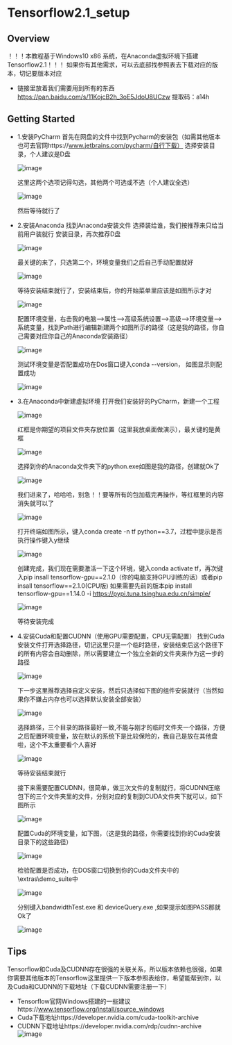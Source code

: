 # Tensorflow2.1_setup

## Overview
！！！本教程基于Windows10 x86 系统，在Anaconda虚拟环境下搭建Tensorflow2.1！！！
如果你有其他需求，可以去底部找参照表去下载对应的版本，切记要版本对应

- 链接里放着我们需要用到所有的东西
https://pan.baidu.com/s/11KojcB2h_3oE5JdoU8UCzw
提取码：a14h
## Getting Started
-  1.安装PyCharm
      首先在网盘的文件中找到Pycharm的安装包（如需其他版本也可去官网https://www.jetbrains.com/pycharm/自行下载）
      选择安装目录，个人建议是D盘
      
      
      ![image](https://raw.githubusercontent.com/HunterCQu/Tensorflow2.1_setup/main/pic/pycharm.png)
      
      
      这里这两个选项记得勾选，其他两个可选或不选（个人建议全选）
      
      
      ![image](https://raw.githubusercontent.com/HunterCQu/Tensorflow2.1_setup/main/pic/pycharm3%20(2).png)
      
      
      
      然后等待就行了
-  2.安装Anaconda
      找到Anaconda安装文件
      选择装给谁，我们按推荐来只给当前用户装就行
      安装目录，再次推荐D盘
      
      
      ![image](https://raw.githubusercontent.com/HunterCQu/Tensorflow2.1_setup/main/pic/anaconda.png)
      
      
      最关键的来了，只选第二个，环境变量我们之后自己手动配置就好
      
      
      ![image](https://raw.githubusercontent.com/HunterCQu/Tensorflow2.1_setup/main/pic/anaconda1.png)
      
      
      等待安装结束就行了，安装结束后，你的开始菜单里应该是如图所示才对
      
      
      ![image](https://raw.githubusercontent.com/HunterCQu/Tensorflow2.1_setup/main/pic/show.png)
      
      
      配置环境变量，右击我的电脑-->属性-->高级系统设置-->高级-->环境变量-->系统变量，找到Path进行编辑新建两个如图所示的路径（这是我的路径，你自己需要对应你自己的Anaconda安装路径）
      
      
      ![image](https://raw.githubusercontent.com/HunterCQu/Tensorflow2.1_setup/main/pic/anaconda环境.png)
      
      
      测试环境变量是否配置成功在Dos窗口键入conda --version， 如图显示则配置成功
      
      
      ![image](https://raw.githubusercontent.com/HunterCQu/Tensorflow2.1_setup/main/pic/ancondados.png)
      
      
-  3.在Anaconda中新建虚拟环境
      打开我们安装好的PyCharm，新建一个工程
      
      
      ![image](https://raw.githubusercontent.com/HunterCQu/Tensorflow2.1_setup/main/pic/虚拟环境1.png)
      
      
      红框是你期望的项目文件夹存放位置（这里我放桌面做演示），最关键的是黄框
      
      
      ![image](https://raw.githubusercontent.com/HunterCQu/Tensorflow2.1_setup/main/pic/虚拟环境2.png)
      
      
      选择到你的Anaconda文件夹下的python.exe如图是我的路径，创建就Ok了
      
      
      ![image](https://raw.githubusercontent.com/HunterCQu/Tensorflow2.1_setup/main/pic/虚拟环境3.png)
      
      
      我们进来了，哈哈哈，别急！！要等所有的包加载完再操作，等红框里的内容消失就可以了
      
      
      ![image](https://raw.githubusercontent.com/HunterCQu/Tensorflow2.1_setup/main/pic/虚拟环境4.png)
      
      
      打开终端如图所示，键入conda create -n tf python==3.7，过程中提示是否执行操作键入y继续
      
      
      ![image](https://raw.githubusercontent.com/HunterCQu/Tensorflow2.1_setup/main/pic/虚拟环境5.png)
      
      
      创建完成，我们现在需要激活一下这个环境，键入conda activate tf，再次键入pip insall tensorflow-gpu==2.1.0（你的电脑支持GPU训练的话）或者pip insall tensorflow==2.1.0(CPU版)
      如果需要先前的版本pip install tensorflow-gpu==1.14.0 -i https://pypi.tuna.tsinghua.edu.cn/simple/
      
      
      ![image](https://raw.githubusercontent.com/HunterCQu/Tensorflow2.1_setup/main/pic/虚拟环境6.png)
      
      
      等待安装完成
-  4.安装Cuda和配置CUDNN（使用GPU需要配置，CPU无需配置）
      找到Cuda安装文件打开选择路径，切记这里只是一个临时路径，安装结束后这个路径下的所有内容会自动删除，所以需要建立一个独立全新的文件夹来作为这一步的路径
      
      
      ![image](https://raw.githubusercontent.com/HunterCQu/Tensorflow2.1_setup/main/pic/cuda.png)
      
      
      下一步这里推荐选择自定义安装，然后只选择如下图的组件安装就行（当然如果你不嫌占内存也可以选择默认安装全部安装）
      
      
      ![image](https://raw.githubusercontent.com/HunterCQu/Tensorflow2.1_setup/main/pic/cuda安装选项.png)
      
      
      选择路径，三个目录的路径最好一致,不能与刚才的临时文件夹一个路径，方便之后配置环境变量，放在默认的系统下是比较保险的，我自己是放在其他盘啦，这个不太重要看个人喜好
      
      
      ![image](https://raw.githubusercontent.com/HunterCQu/Tensorflow2.1_setup/main/pic/cuda安装位置.png)
      
      
      等待安装结束就行
      
      
      接下来需要配置CUDNN，很简单，做三次文件的复制就行，将CUDNN压缩包下的三个文件夹里的文件，分别对应的复制到CUDA文件夹下就可以，如下图所示
      
      
      ![image](https://raw.githubusercontent.com/HunterCQu/Tensorflow2.1_setup/main/pic/CUDNN.png)
      
      
      配置Cuda的环境变量，如下图，（这是我的路径，你需要找到你的Cuda安装目录下的这些路径）
      
      
      ![image](https://raw.githubusercontent.com/HunterCQu/Tensorflow2.1_setup/main/pic/cuda环境变量.png)
      
      
      检验配置是否成功，在DOS窗口切换到你的Cuda文件夹中的\extras\demo_suite中
      
      
      ![image](https://raw.githubusercontent.com/HunterCQu/Tensorflow2.1_setup/main/pic/cuda检验.png)
      
      
      分别键入bandwidthTest.exe 和 deviceQuery.exe ,如果提示如图PASS那就Ok了
      
      
      ![image](https://raw.githubusercontent.com/HunterCQu/Tensorflow2.1_setup/main/pic/cuda检验1.png)
      
      

## Tips
Tensorflow和Cuda及CUDNN存在很强的关联关系，所以版本依赖也很强，如果你需要其他版本的Tensorflow这里提供一下版本参照表给你，希望能帮到你，以及Cuda和CUDNN的下载地址（下载CUDNN需要注册一下）
-  Tensorflow官网Windows搭建的一些建议https://www.tensorflow.org/install/source_windows
-  Cuda下载地址https://developer.nvidia.com/cuda-toolkit-archive
-  CUDNN下载地址https://developer.nvidia.com/rdp/cudnn-archive
![image](https://raw.githubusercontent.com/HunterCQu/Tensorflow2.1_setup/main/pic/1.png)

      
